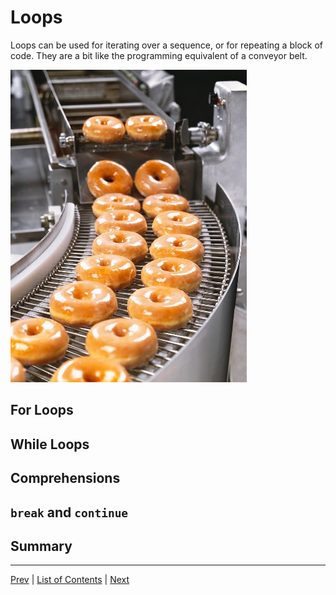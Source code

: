 # Loops

Loops can be used for iterating over a sequence, or for repeating a block of code. They are a bit like the programming equivalent of a conveyor belt.

![](pictures/conveyor-belt.jpg)

## For Loops
## While Loops
## Comprehensions
## `break` and `continue`
## Summary
---
[Prev](collections.md) | [List of Contents](README.md) | [Next](control-flow-and-conditional-statements.md)